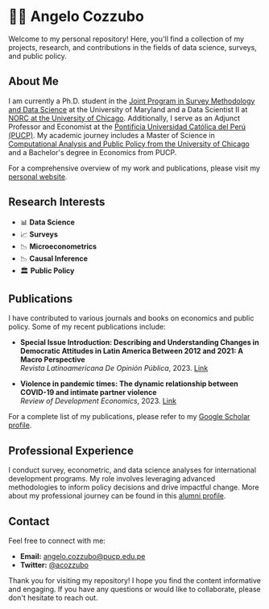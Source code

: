 # 👨‍💻 Angelo Cozzubo

Welcome to my personal repository! Here, you'll find a collection of my projects, research, and contributions in the fields of data science, surveys, and public policy.

## About Me

I am currently a Ph.D. student in the [Joint Program in Survey Methodology and Data Science](https://jpsm.umd.edu/) at the University of Maryland and a Data Scientist II at [NORC at the University of Chicago](https://www.norc.org/). Additionally, I serve as an Adjunct Professor and Economist at the [Pontificia Universidad Católica del Perú (PUCP)](https://www.pucp.edu.pe/). My academic journey includes a Master of Science in [Computational Analysis and Public Policy from the University of Chicago](https://www.capp.uchicago.edu/) and a Bachelor's degree in Economics from PUCP.

For a comprehensive overview of my work and publications, please visit my [personal website](https://sites.google.com/pucp.pe/acozz).

## Research Interests

- 📊 **Data Science**
- 📈 **Surveys**
- 📉 **Microeconometrics**
- 📉 **Causal Inference**
- 🏛️ **Public Policy**

## Publications

I have contributed to various journals and books on economics and public policy. Some of my recent publications include:

- **Special Issue Introduction: Describing and Understanding Changes in Democratic Attitudes in Latin America Between 2012 and 2021: A Macro Perspective**  
  *Revista Latinoamericana De Opinión Pública*, 2023. [Link](https://revistas.usal.es/cuatro/index.php/1852-9003/article/view/31897/29864)

- **Violence in pandemic times: The dynamic relationship between COVID-19 and intimate partner violence**  
  *Review of Development Economics*, 2023. [Link](https://onlinelibrary.wiley.com/doi/10.1111/rode.13059)

For a complete list of my publications, please refer to my [Google Scholar profile](https://scholar.google.com/citations?hl=en&user=PS3bSGEAAAAJ).

## Professional Experience

I conduct survey, econometric, and data science analyses for international development programs. My role involves leveraging advanced methodologies to inform policy decisions and drive impactful change. More about my professional journey can be found in this [alumni profile](https://harris.uchicago.edu/news-events/news/alumni-profile-angelo-cozzubo-mscapp21).

## Contact

Feel free to connect with me:

- **Email:** angelo.cozzubo@pucp.edu.pe
- **Twitter:** [@acozzubo](https://x.com/acozzubo)

Thank you for visiting my repository! I hope you find the content informative and engaging. If you have any questions or would like to collaborate, please don't hesitate to reach out.
